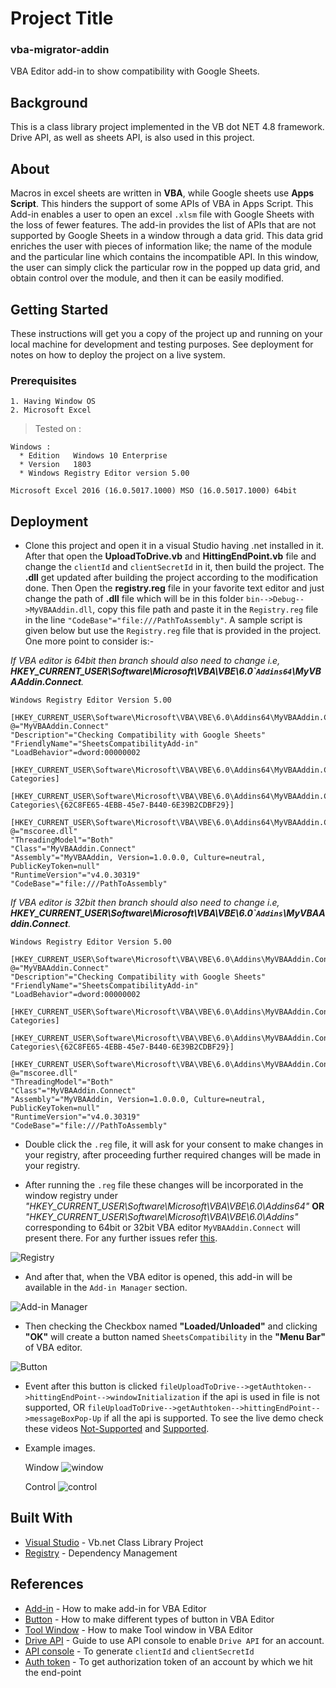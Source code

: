# Project Title

### vba-migrator-addin

VBA Editor add-in to show compatibility with Google Sheets.

## Background

This is a class library project implemented in the VB dot NET 4.8 framework. Drive API, as well as sheets API, is also used in this project.

## About

Macros in excel sheets are written in **VBA**, while Google sheets use **Apps Script**. This hinders the support of some APIs of VBA in Apps Script. This Add-in enables a user to open an excel `.xlsm` file with Google Sheets with the loss of fewer features. The add-in provides the list of APIs that are not supported by Google Sheets in a window through a data grid. This data grid enriches the user with pieces of information like; the name of the module and the particular line which contains the incompatible API. In this window, the user can simply click the particular row in the popped up data grid, and obtain control over the module, and then it can be easily modified.

## Getting Started

These instructions will get you a copy of the project up and running on your local machine for development and testing purposes. See deployment for notes on how to deploy the project on a live system.

### Prerequisites

```
1. Having Window OS
2. Microsoft Excel
```

> Tested on :
```
Windows :
  * Edition   Windows 10 Enterprise
  * Version   1803
  * Windows Registry Editor version 5.00

Microsoft Excel 2016 (16.0.5017.1000) MSO (16.0.5017.1000) 64bit
```

## Deployment

* Clone this project and open it in a visual Studio having .net installed in it. After that open the **UploadToDrive.vb** and **HittingEndPoint.vb** file and change the `clientId` and `clientSecretId` in it, then build the project. The **.dll** get updated after building the project according to the modification done. Then Open the **registry.reg** file in your favorite text editor and just change the path of **.dll** file which will be in this folder `bin-->Debug-->MyVBAAddin.dll`, copy this file path and paste it in the `Registry.reg` file in the line `"CodeBase"="file:///PathToAssembly"`. A sample script is given below but use the `Registry.reg` file that is provided in the project. One more point to consider is:-

_If VBA editor is 64bit then branch should also need to change i.e, **HKEY_CURRENT_USER\Software\Microsoft\VBA\VBE\6.0\``Addins64`\MyVBAAddin.Connect**._

```
Windows Registry Editor Version 5.00

[HKEY_CURRENT_USER\Software\Microsoft\VBA\VBE\6.0\Addins64\MyVBAAddin.Connect]
@="MyVBAAddin.Connect"
"Description"="Checking Compatibility with Google Sheets"
"FriendlyName"="SheetsCompatibilityAdd-in"
"LoadBehavior"=dword:00000002

[HKEY_CURRENT_USER\Software\Microsoft\VBA\VBE\6.0\Addins64\MyVBAAddin.Connect\Implemented Categories]

[HKEY_CURRENT_USER\Software\Microsoft\VBA\VBE\6.0\Addins64\MyVBAAddin.Connect\Implemented Categories\{62C8FE65-4EBB-45e7-B440-6E39B2CDBF29}]

[HKEY_CURRENT_USER\Software\Microsoft\VBA\VBE\6.0\Addins64\MyVBAAddin.Connect\InprocServer32]
@="mscoree.dll"
"ThreadingModel"="Both"
"Class"="MyVBAAddin.Connect"
"Assembly"="MyVBAAddin, Version=1.0.0.0, Culture=neutral, PublicKeyToken=null"
"RuntimeVersion"="v4.0.30319"
"CodeBase"="file:///PathToAssembly"  
```

_If VBA editor is 32bit then branch should also need to change i.e, **HKEY_CURRENT_USER\Software\Microsoft\VBA\VBE\6.0\``Addins`\MyVBAAddin.Connect**._

```
Windows Registry Editor Version 5.00

[HKEY_CURRENT_USER\Software\Microsoft\VBA\VBE\6.0\Addins\MyVBAAddin.Connect]
@="MyVBAAddin.Connect"
"Description"="Checking Compatibility with Google Sheets"
"FriendlyName"="SheetsCompatibilityAdd-in"
"LoadBehavior"=dword:00000002

[HKEY_CURRENT_USER\Software\Microsoft\VBA\VBE\6.0\Addins\MyVBAAddin.Connect\Implemented Categories]

[HKEY_CURRENT_USER\Software\Microsoft\VBA\VBE\6.0\Addins\MyVBAAddin.Connect\Implemented Categories\{62C8FE65-4EBB-45e7-B440-6E39B2CDBF29}]

[HKEY_CURRENT_USER\Software\Microsoft\VBA\VBE\6.0\Addins\MyVBAAddin.Connect\InprocServer32]
@="mscoree.dll"
"ThreadingModel"="Both"
"Class"="MyVBAAddin.Connect"
"Assembly"="MyVBAAddin, Version=1.0.0.0, Culture=neutral, PublicKeyToken=null"
"RuntimeVersion"="v4.0.30319"
"CodeBase"="file:///PathToAssembly"  
```

* Double click the `.reg` file, it will ask for your consent to make changes in your registry, after proceeding further required changes will be made in your registry.

* After running the `.reg` file these changes will be incorporated in the window registry under _"HKEY_CURRENT_USER\Software\Microsoft\VBA\VBE\6.0\Addins64"_ **OR** _"HKEY_CURRENT_USER\Software\Microsoft\VBA\VBE\6.0\Addins"_ corresponding to 64bit or 32bit VBA editor `MyVBAAddin.Connect` will present there. For any further issues refer [this](https://stackoverflow.com/questions/1942626/build-add-in-for-vba-ide-using-vb-net).

![Registry](/images/Registry.jpg)

* And after that, when the VBA editor is opened, this add-in will be available in the `Add-in Manager` section.

![Add-in Manager](/images/Add-inManager.jpg)

* Then checking the Checkbox named **"Loaded/Unloaded"** and clicking **"OK"** will create a button named `SheetsCompatibility` in the **"Menu Bar"** of VBA editor.  

![Button](/images/button.png)

* Event after this button is clicked `fileUploadToDrive-->getAuthtoken-->hittingEndPoint-->windowInitialization` if the api is used in file is not supported, OR `fileUploadToDrive-->getAuthtoken-->hittingEndPoint-->messageBoxPop-Up` if all the api is supported. To see the live demo check these videos [Not-Supported](https://drive.google.com/file/d/11L-v_ym66W2XbvsDtJTX2QhFjnbWvidg/view) and [Supported](https://drive.google.com/file/d/1cyYpA5mzLUfSRR8cKB-3H2nXAcutF0ZY/view).

* Example images.

  Window
![window](/images/Window.jpg)

  Control
![control](/images/control.jpg)
## Built With

* [Visual Studio](https://visualstudio.microsoft.com/vs/) - Vb.net Class Library Project
* [Registry](https://stackoverflow.com/questions/1942626/build-add-in-for-vba-ide-using-vb-net) - Dependency Management

## References

* [Add-in](https://www.mztools.com/articles/2012/MZ2012013.aspx) - How to make add-in for VBA Editor
* [Button](https://www.mztools.com/articles/2012/MZ2012015.aspx) - How to make different types of button in VBA Editor
* [Tool Window](https://www.mztools.com/articles/2012/MZ2012017.aspx) - How to make Tool window in VBA Editor
* [Drive API](https://www.youtube.com/watch?v=xtqpWG5KDXY&t=1s") - Guide to use API console to enable `Drive API` for an account.
* [API console](https://pantheon.corp.google.com/flows/enableapi?apiid=drive&pli=1&debugUI=DEVELOPERS) - To generate `clientId` and `clientSecretId`
* [Auth token](https://www.example-code.com/vbnet/box_oauth2_json_web_token.asp) - To get authorization token of an account by which we hit the end-point 
